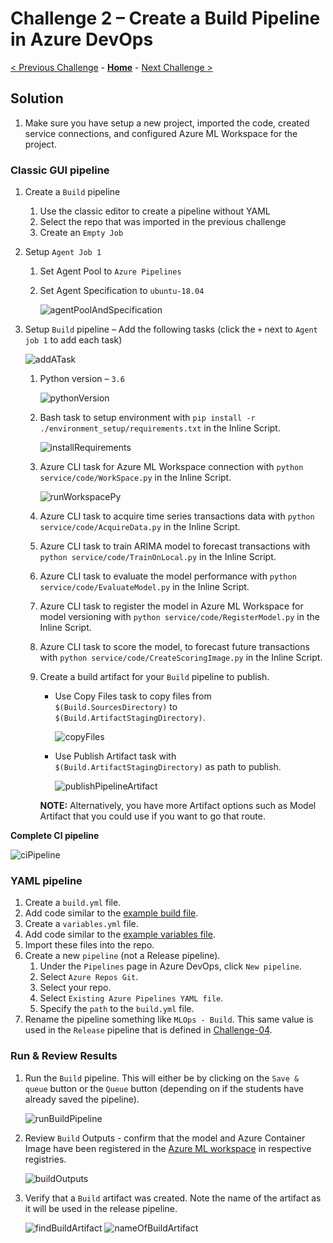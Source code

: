 # Challenge 2 – Create a Build Pipeline in Azure DevOps

[< Previous Challenge](./Solution-01.md) - **[Home](./README.md)** - [Next Challenge >](./Solution-03.md)

## Solution

1.  Make sure you have setup a new project, imported the code, created service connections, and configured Azure ML Workspace for the project.

### Classic GUI pipeline

1.  Create a `Build` pipeline
    1.  Use the classic editor to create a pipeline without YAML
    1.  Select the repo that was imported in the previous challenge
    1.  Create an `Empty Job`
1.  Setup `Agent Job 1`
    1.  Set Agent Pool to `Azure Pipelines`
    1.  Set Agent Specification to `ubuntu-18.04`

        ![agentPoolAndSpecification](../images/Challenge-02/agentPoolAndSpecification.png)
1.  Setup `Build` pipeline – Add the following tasks (click the `+` next to `Agent job 1` to add each task)

    ![addATask](../images/Challenge-02/addATask.png)

    1.  Python version – `3.6`

        ![pythonVersion](../images/Challenge-02/pythonVersion.png)

    1.  Bash task to setup environment with `pip install -r ./environment_setup/requirements.txt` in the Inline Script.

        ![installRequirements](../images/Challenge-02/installRequirements.png)

    1.  Azure CLI task for Azure ML Workspace connection with `python service/code/WorkSpace.py` in the Inline Script.

        ![runWorkspacePy](../images/Challenge-02/runWorkspacePy.png)

    1.  Azure CLI task to acquire time series transactions data with `python service/code/AcquireData.py` in the Inline Script.
    1.  Azure CLI task to train ARIMA model to forecast transactions with `python service/code/TrainOnLocal.py` in the Inline Script.
    1.  Azure CLI task to evaluate the model performance with `python service/code/EvaluateModel.py` in the Inline Script.
    1.  Azure CLI task to register the model in Azure ML Workspace for model versioning with `python service/code/RegisterModel.py` in the Inline Script.
    1.  Azure CLI task to score the model, to forecast future transactions with `python service/code/CreateScoringImage.py` in the Inline Script.
    1.  Create a build artifact for your `Build` pipeline to publish.
        - Use Copy Files task to copy files from `$(Build.SourcesDirectory)` to `$(Build.ArtifactStagingDirectory)`.

          ![copyFiles](../images/Challenge-02/copyFiles.png)

        - Use Publish Artifact task with `$(Build.ArtifactStagingDirectory)` as path to publish.

          ![publishPipelineArtifact](../images/Challenge-02/publishPipelineArtifact.png)

        **NOTE:** Alternatively, you have more Artifact options such as Model Artifact that you could use if you want to go that route.

**Complete CI pipeline**

![ciPipeline](../images/Challenge-02/ciPipeline.png)

### YAML pipeline

1.  Create a `build.yml` file.
1.  Add code similar to the [example build file](./Solutions/build.yml).
1.  Create a `variables.yml` file.
1.  Add code similar to the [example variables file](./Solutions/variables.yml).
1.  Import these files into the repo.
1.  Create a new `pipeline` (not a Release pipeline).
    1.  Under the `Pipelines` page in Azure DevOps, click `New pipeline`.
    1.  Select `Azure Repos Git`.
    1.  Select your repo.
    1.  Select `Existing Azure Pipelines YAML file`.
    1.  Specify the `path` to the `build.yml` file.
1.  Rename the pipeline something like `MLOps - Build`. This same value is used in the `Release` pipeline that is defined in [Challenge-04](./Solution-04.md).

### Run & Review Results

1.  Run the `Build` pipeline. This will either be by clicking on the `Save & queue` button or the `Queue` button (depending on if the students have already saved the pipeline).

    ![runBuildPipeline](../images/Challenge-02/runBuildPipeline.png)

1.  Review `Build` Outputs - confirm that the model and Azure Container Image have been registered in the [Azure ML workspace](https://ml.azure.com/) in respective registries.

    ![buildOutputs](../images/Challenge-02/buildOutputs.png)

1.  Verify that a `Build` artifact was created. Note the name of the artifact as it will be used in the release pipeline.

    ![findBuildArtifact](../images/Challenge-02/findBuildArtifact.png)
    ![nameOfBuildArtifact](../images/Challenge-02/nameOfBuildArtifact.png)
